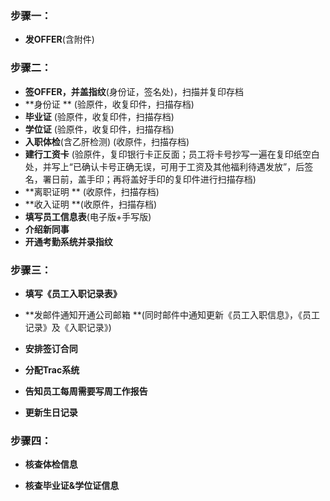 ### 步骤一：

* **发OFFER**\(含附件\)

### 

### 步骤二：

* **签OFFER，并盖指纹**\(身份证，签名处\)，扫描并复印存档
* **身份证 **                   \(验原件，收复印件，扫描存档\)
* **毕业证**                    \(验原件，收复印件，扫描存档\)
* **学位证**                    \(验原件，收复印件，扫描存档\)
* **入职体检**\(含乙肝检测\)         \(收原件，扫描存档\)
* **建行工资卡**            \(验原件，复印银行卡正反面；员工将卡号抄写一遍在复印纸空白处，并写上“已确认卡号正确无误，可用于工资及其他福利待遇发放”，后签名，署日前，盖手印；再将盖好手印的复印件进行扫描存档\)
* **离职证明              **  \(收原件，扫描存档\)
* **收入证明                **\(收原件，扫描存档\)
* **填写员工信息表**\(电子版+手写版\)
* **介绍新同事**
* **开通考勤系统并录指纹**

### 

### 步骤三：

* **填写《员工入职记录表》**

* **发邮件通知开通公司邮箱      **\(同时邮件中通知更新《员工入职信息》，《员工记录》及《入职记录》\)

* **安排签订合同**

* **分配Trac系统**

* **告知员工每周需要写周工作报告**

* **更新生日记录**

### 

### 步骤四：

* **核查体检信息**

* **核查毕业证&学位证信息**





